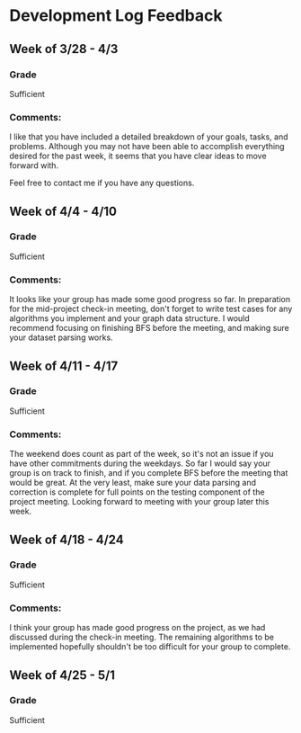 # Development Log Feedback


## Week of 3/28 - 4/3


### Grade
Sufficient

### Comments:
I like that you have included a detailed breakdown of your goals, tasks, and problems. Although you may not have been able to accomplish everything desired for the past week, it seems that you have clear ideas to move forward with.

Feel free to contact me if you have any questions.

## Week of 4/4 - 4/10


### Grade
Sufficient

### Comments:
It looks like your group has made some good progress so far. In preparation for the mid-project check-in meeting, don't forget to write test cases for any algorithms you implement and your graph data structure. I would recommend focusing on finishing BFS before the meeting, and making sure your dataset parsing works.


## Week of 4/11 - 4/17


### Grade
Sufficient

### Comments:
The weekend does count as part of the week, so it's not an issue if you have other commitments during the weekdays. So far I would say your group is on track to finish, and if you complete BFS before the meeting that would be great. At the very least, make sure your data parsing and correction is complete for full points on the testing component of the project meeting. Looking forward to meeting with your group later this week.


## Week of 4/18 - 4/24


### Grade
Sufficient

### Comments:
I think your group has made good progress on the project, as we had discussed during the check-in meeting. The remaining algorithms to be implemented hopefully shouldn't be too difficult for your group to complete. 


## Week of 4/25 - 5/1


### Grade
Sufficient
